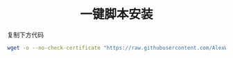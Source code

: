 ﻿<h1 align="center">
  <br>一键脚本安装<br>
</h1>

复制下方代码

```bash
wget -o --no-check-certificate "https://raw.githubusercontent.com/AlexWu2022/hzlaowu/master/hzlaowu.sh" && chmod +x hzlaowu.sh && ./hzlaowu.sh
```
